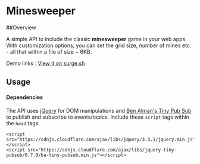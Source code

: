 # Minesweeper

##Overview

A simple API to include the classic **minesweeper** game in your web apps. With customization options, you can set the grid size, number of mines etc. - all that within a file of size ~ 6KB.

Demo links : 
[View it on surge.sh](https://boring-minesweeper.surge.sh/)

## Usage

#### Dependencies

The API uses [jQuery](https://github.com/jquery/jquery) for DOM manipulations and [Ben Alman's Tiny Pub Sub](https://github.com/cowboy/jquery-tiny-pubsub) to publish and subscribe to events/topics.
Include these ```script``` tags within the ```head``` tags.

```
<script src="https://cdnjs.cloudflare.com/ajax/libs/jquery/3.3.1/jquery.min.js"></script>
<script src="https://cdnjs.cloudflare.com/ajax/libs/jquery-tiny-pubsub/0.7.0/ba-tiny-pubsub.min.js"></script>
```

